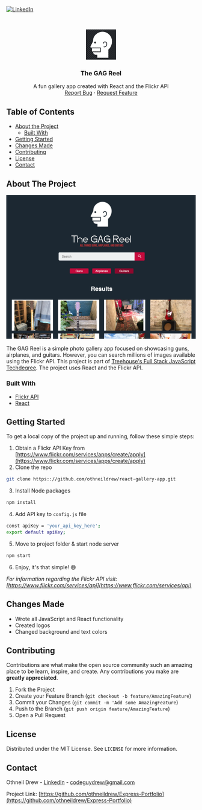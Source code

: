 
<!-- PROJECT SHIELDS -->
[![LinkedIn][linkedin-shield]][linkedin-url]



<!-- PROJECT LOGO -->
<br />
<p align="center">
  <a href="https://github.com/othneildrew/react-gallery-app">
    <img src="./public/gag-reel-logo-sq.png" alt="Logo" width="80" height="80">
  </a>

  <h3 align="center">The GAG Reel</h3>

  <p align="center">
    A fun gallery app created with React and the Flickr API
    <br />
    <a href="https://github.com/othneildrew/react-gallery-app/issues">Report Bug</a>
    ·
    <a href="https://github.com/othneildrew/react-gallery-app/issues">Request Feature</a>
  </p>
</p>



<!-- TABLE OF CONTENTS -->
## Table of Contents

* [About the Project](#about-the-project)
  * [Built With](#built-with)
* [Getting Started](#getting-started)
* [Changes Made](#changes-made)
* [Contributing](#contributing)
* [License](#license)
* [Contact](#contact)



<!-- ABOUT THE PROJECT -->
## About The Project

[![The GAG Reel][product-screenshot]](https://github.com/othneildrew/react-gallery-app)

The GAG Reel is a simple photo gallery app focused on showcasing guns, airplanes, and guitars. However, you can search millions of images available using the Flickr API. This project is part of [Treehouse's Full Stack JavaScript Techdegree](https://join.teamtreehouse.com/full-stack-javascript-techdegree). The project uses React and the Flickr API.

### Built With

* [Flickr API](https://www.flickr.com/services/api)
* [React](https://reactjs.org)




<!-- GETTING STARTED -->
## Getting Started

To get a local copy of the project up and running, follow these simple steps:

1. Obtain a Flickr API Key from [https://www.flickr.com/services/apps/create/apply](https://www.flickr.com/services/apps/create/apply)
2. Clone the repo
```sh
git clone https:://github.com/othneildrew/react-gallery-app.git
```
3. Install Node packages
```sh
npm install
```
4. Add API key to `config.js` file
```sh
const apiKey = 'your_api_key_here';
export default apiKey;
```
5. Move to project folder & start node server
```sh
npm start
```
6. Enjoy, it's that simple! :smile:

_For information regarding the Flickr API visit: [https://www.flickr.com/services/api](https://www.flickr.com/services/api)_




<!-- CHANGES MADE -->
## Changes Made

* Wrote all JavaScript and React functionality
* Created logos
* Changed background and text colors



<!-- CONTRIBUTING -->
## Contributing

Contributions are what make the open source community such an amazing place to be learn, inspire, and create. Any contributions you make are **greatly appreciated**.

1. Fork the Project
2. Create your Feature Branch (`git checkout -b feature/AmazingFeature`)
3. Commit your Changes (`git commit -m 'Add some AmazingFeature`)
4. Push to the Branch (`git push origin feature/AmazingFeature`)
5. Open a Pull Request



<!-- LICENSE -->
## License

Distributed under the MIT License. See `LICENSE` for more information.



<!-- CONTACT -->
## Contact

Othneil Drew - [LinkedIn](https://linkedin.com/in/othneildrew) - codeguydrew@gmail.com

Project Link: [https://github.com/othneildrew/Express-Portfolio](https://github.com/othneildrew/Express-Portfolio)





<!-- MARKDOWN LINKS & IMAGES -->
[license-shield]: https://img.shields.io/badge/license-MIT-blue.svg?style=flat-square
[license-url]: https://choosealicense.com/licenses/mit
[linkedin-shield]: https://img.shields.io/badge/-LinkedIn-black.svg?style=flat-square&logo=linkedin&colorB=555
[linkedin-url]: https://linkedin.com/in/othneildrew
[product-screenshot]: ./public/project-screenshot.png
